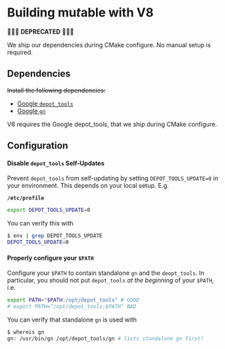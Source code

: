 # Building mu*t*able with V8

🚨🚨🚨 **DEPRECATED** 🚨🚨🚨

We ship our dependencies during CMake configure.
No manual setup is required.

## Dependencies

~~Install the following dependencies:~~

* [Google `depot_tools`](setup-depot_tools.md)
* [Google `gn`](setup-gn.md)

V8 requires the Google depot_tools, that we ship during CMake configure.

## Configuration

#### Disable `depot_tools` Self-Updates

Prevent `depot_tools` from self-updating by setting `DEPOT_TOOLS_UPDATE=0` in your environment.  This depends on your
local setup.  E.g.

**`/etc/profile`**
```bash
export DEPOT_TOOLS_UPDATE=0
```

You can verify this with
```bash
$ env | grep DEPOT_TOOLS_UPDATE
DEPOT_TOOLS_UPDATE=0
```

#### Properly configure your `$PATH`

Configure your `$PATH` to contain standalone `gn` and the `deopt_tools`.  In particular, you should not put
`depot_tools` *at the beginning* of your `$PATH`, i.e.

```bash
export PATH="$PATH:/opt/depot_tools" # GOOD
# export PATH="/opt/depot_tools:$PATH" BAD
```

You can verify that standalone `gn` is used with
```bash
$ whereis gn
gn: /usr/bin/gn /opt/depot_tools/gn # lists standalone gn first!
```
